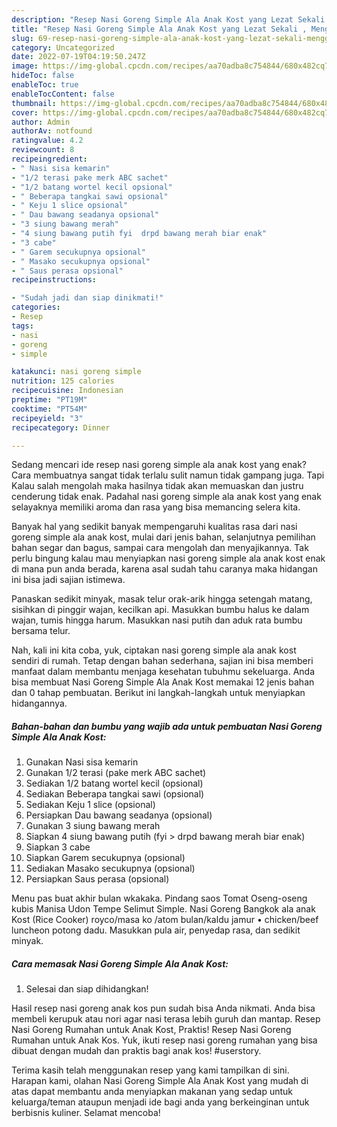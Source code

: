 ```yaml
---
description: "Resep Nasi Goreng Simple Ala Anak Kost yang Lezat Sekali , Menggugah Selera"
title: "Resep Nasi Goreng Simple Ala Anak Kost yang Lezat Sekali , Menggugah Selera"
slug: 69-resep-nasi-goreng-simple-ala-anak-kost-yang-lezat-sekali-menggugah-selera
category: Uncategorized
date: 2022-07-19T04:19:50.247Z
image: https://img-global.cpcdn.com/recipes/aa70adba8c754844/680x482cq70/nasi-goreng-simple-ala-anak-kost-foto-resep-utama.jpg
hideToc: false
enableToc: true
enableTocContent: false
thumbnail: https://img-global.cpcdn.com/recipes/aa70adba8c754844/680x482cq70/nasi-goreng-simple-ala-anak-kost-foto-resep-utama.jpg
cover: https://img-global.cpcdn.com/recipes/aa70adba8c754844/680x482cq70/nasi-goreng-simple-ala-anak-kost-foto-resep-utama.jpg
author: Admin
authorAv: notfound
ratingvalue: 4.2
reviewcount: 8
recipeingredient:
- " Nasi sisa kemarin"
- "1/2 terasi pake merk ABC sachet"
- "1/2 batang wortel kecil opsional"
- " Beberapa tangkai sawi opsional"
- " Keju 1 slice opsional"
- " Dau bawang seadanya opsional"
- "3 siung bawang merah"
- "4 siung bawang putih fyi  drpd bawang merah biar enak"
- "3 cabe"
- " Garem secukupnya opsional"
- " Masako secukupnya opsional"
- " Saus perasa opsional"
recipeinstructions:

- "Sudah jadi dan siap dinikmati!"
categories:
- Resep
tags:
- nasi
- goreng
- simple

katakunci: nasi goreng simple 
nutrition: 125 calories
recipecuisine: Indonesian
preptime: "PT19M"
cooktime: "PT54M"
recipeyield: "3"
recipecategory: Dinner

---
```



Sedang mencari ide resep nasi goreng simple ala anak kost yang enak? Cara membuatnya sangat tidak terlalu sulit namun tidak gampang juga. Tapi Kalau salah mengolah maka hasilnya tidak akan memuaskan dan justru cenderung tidak enak. Padahal nasi goreng simple ala anak kost yang enak selayaknya memiliki aroma dan rasa yang bisa memancing selera kita.


Banyak hal yang sedikit banyak mempengaruhi kualitas rasa dari nasi goreng simple ala anak kost, mulai dari jenis bahan, selanjutnya pemilihan bahan segar dan bagus, sampai cara mengolah dan menyajikannya. Tak perlu bingung kalau mau menyiapkan nasi goreng simple ala anak kost enak di mana pun anda berada, karena asal sudah tahu caranya maka hidangan ini bisa jadi sajian istimewa.

Panaskan sedikit minyak, masak telur orak-arik hingga setengah matang, sisihkan di pinggir wajan, kecilkan api. Masukkan bumbu halus ke dalam wajan, tumis hingga harum. Masukkan nasi putih dan aduk rata bumbu bersama telur.


Nah, kali ini kita coba, yuk, ciptakan nasi goreng simple ala anak kost sendiri di rumah. Tetap dengan bahan sederhana, sajian ini bisa memberi manfaat dalam membantu menjaga kesehatan tubuhmu sekeluarga. Anda bisa membuat Nasi Goreng Simple Ala Anak Kost memakai 12 jenis bahan dan 0 tahap pembuatan. Berikut ini langkah-langkah untuk menyiapkan hidangannya.

<!--inarticleads1-->

##### Bahan-bahan dan bumbu yang wajib ada untuk pembuatan Nasi Goreng Simple Ala Anak Kost:

1. Gunakan  Nasi sisa kemarin
1. Gunakan 1/2 terasi (pake merk ABC sachet)
1. Sediakan 1/2 batang wortel kecil (opsional)
1. Sediakan  Beberapa tangkai sawi (opsional)
1. Sediakan  Keju 1 slice (opsional)
1. Persiapkan  Dau bawang seadanya (opsional)
1. Gunakan 3 siung bawang merah
1. Siapkan 4 siung bawang putih (fyi &gt; drpd bawang merah biar enak)
1. Siapkan 3 cabe
1. Siapkan  Garem secukupnya (opsional)
1. Sediakan  Masako secukupnya (opsional)
1. Persiapkan  Saus perasa (opsional)


Menu pas buat akhir bulan wkakaka. Pindang saos Tomat Oseng-oseng kubis Manisa Udon Tempe Selimut Simple. Nasi Goreng Bangkok ala anak Kost (Rice Cooker) royco/masa ko /atom bulan/kaldu jamur • chicken/beef luncheon potong dadu. Masukkan pula air, penyedap rasa, dan sedikit minyak. 

<!--inarticleads2-->

##### Cara memasak Nasi Goreng Simple Ala Anak Kost:


1. Selesai dan siap dihidangkan!

Hasil resep nasi goreng anak kos pun sudah bisa Anda nikmati. Anda bisa membeli kerupuk atau nori agar nasi terasa lebih guruh dan mantap. Resep Nasi Goreng Rumahan untuk Anak Kost, Praktis! Resep Nasi Goreng Rumahan untuk Anak Kos. Yuk, ikuti resep nasi goreng rumahan yang bisa dibuat dengan mudah dan praktis bagi anak kos! #userstory. 

Terima kasih telah menggunakan resep yang kami tampilkan di sini. Harapan kami, olahan Nasi Goreng Simple Ala Anak Kost yang mudah di atas dapat membantu anda menyiapkan makanan yang sedap untuk keluarga/teman ataupun menjadi ide bagi anda yang berkeinginan untuk berbisnis kuliner. Selamat mencoba!
